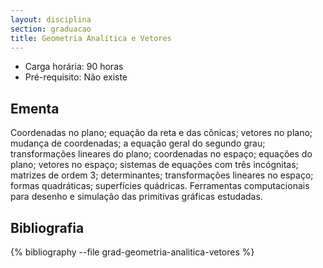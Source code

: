 ```yaml
---
layout: disciplina
section: graduacao
title: Geometria Analítica e Vetores
---
```


- Carga horária: 90 horas 
- Pré-requisito: Não existe

## Ementa 

Coordenadas no plano; equação da reta e das cônicas; vetores no plano;
mudança de coordenadas; a equação geral do segundo grau;
transformações lineares do plano; coordenadas no espaço; equações do
plano; vetores no espaço; sistemas de equações com três incógnitas;
matrizes de ordem 3; determinantes; transformações lineares no espaço;
formas quadráticas; superfícies quádricas. Ferramentas computacionais
para desenho e simulação das primitivas gráficas estudadas.

## Bibliografia

{% bibliography --file grad-geometria-analitica-vetores %}
